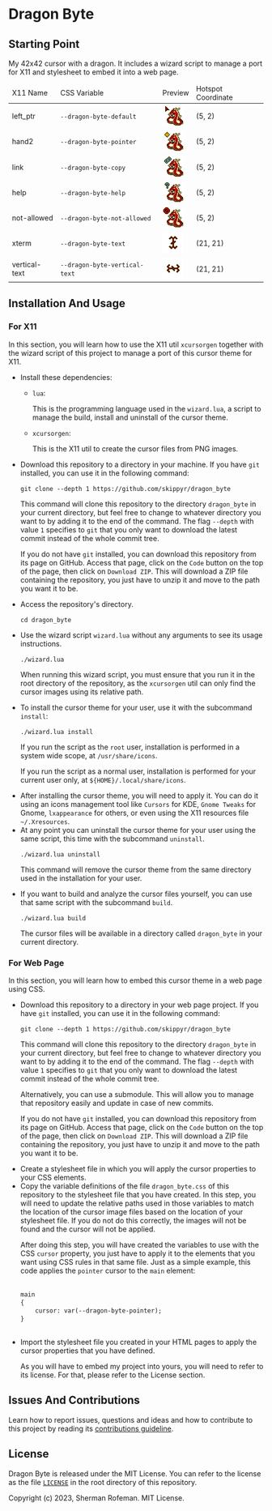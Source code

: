 <h1>Dragon Byte</h1>
	<h2>Starting Point</h2>
		<p>My 42x42 cursor with a dragon. It includes a wizard script to manage a port for X11 and stylesheet to embed it into a web page.</p>
		<table>
			<thead>
				<tr>
					<td>X11 Name</td>
					<td>CSS Variable</td>
					<td>Preview</td>
					<td>Hotspot Coordinate</td>
				</tr>
			</thead>
			<body>
				<tr>
					<td>left_ptr</td>
					<td><code>--dragon-byte-default</code></td>
					<td><img src="./source_images/left_ptr.png"/></td>
					<td>(5, 2)</td>
				</tr>
				<tr>
					<td>hand2</td>
					<td><code>--dragon-byte-pointer</code></td>
					<td><img src="./source_images/hand2.png"/></td>
					<td>(5, 2)</td>
				</tr>
				<tr>
					<td>link</td>
					<td><code>--dragon-byte-copy</code></td>
					<td><img src="./source_images/link.png"/></td>
					<td>(5, 2)</td>
				</tr>
				<tr>
					<td>help</td>
					<td><code>--dragon-byte-help</code></td>
					<td><img src="./source_images/help.png"/></td>
					<td>(5, 2)</td>
				</tr>
				<tr>
					<td>not-allowed</td>
					<td><code>--dragon-byte-not-allowed</code></td>
					<td><img src="./source_images/not-allowed.png"/></td>
					<td>(5, 2)</td>
				</tr>
				<tr>
					<td>xterm</td>
					<td><code>--dragon-byte-text</code></td>
					<td><img src="./source_images/xterm.png"/></td>
					<td>(21, 21)</td>
				</tr>
				<tr>
					<td>vertical-text</td>
					<td><code>--dragon-byte-vertical-text</code></td>
					<td><img src="./source_images/vertical-text.png"/></td>
					<td>(21, 21)</td>
				</tr>
			</body>
		</table>
	<h2>Installation And Usage</h2>
		<h3>For X11</h3>
			<p>In this section, you will learn how to use the X11 util <code>xcursorgen</code> together with the wizard script of this project to manage a port of this cursor theme for X11.</p>
			<ul>
				<li>Install these dependencies:</li>
					<ul>
						<li><code>lua</code>:</li>
						<p>This is the programming language used in the <code>wizard.lua</code>, a script to manage the build, install and uninstall of the cursor theme.</p>
						<li><code>xcursorgen</code>:</li>
						<p>This is the X11 util to create the cursor files from PNG images.</p>
					</ul>
				<li>Download this repository to a directory in your machine. If you have <code>git</code> installed, you can use it in the following command:</li>
				<pre><code>git clone --depth 1 https://github.com/skippyr/dragon_byte</code></pre>
				<p>This command will clone this repository to the directory <code>dragon_byte</code> in your current directory, but feel free to change to whatever directory you want to by adding it to the end of the command. The flag <code>--depth</code> with value <code>1</code> specifies to <code>git</code> that you only want to download the latest commit instead of the whole commit tree.</p>
				<p>If you do not have <code>git</code> installed, you can download this repository from its page on GitHub. Access that page, click on the <code>Code</code> button on the top of the page, then click on <code>Download ZIP</code>. This will download a ZIP file containing the repository, you just have to unzip it and move to the path you want it to be.</p>
				<li>Access the repository's directory.</li>
				<pre><code>cd dragon_byte</code></pre>
				<li>Use the wizard script <code>wizard.lua</code> without any arguments to see its usage instructions.</li>
				<pre><code>./wizard.lua</code></pre>
				<p>When running this wizard script, you must ensure that you run it in the root directory of the repository, as the <code>xcursorgen</code> util can only find the cursor images using its relative path.</p>
				<li>To install the cursor theme for your user, use it with the subcommand <code>install</code>:</li>
				<pre><code>./wizard.lua install</code></pre>
				<p>If you run the script as the <code>root</code> user, installation is performed in a system wide scope, at <code>/usr/share/icons</code>.</p>
				<p>If you run the script as a normal user, installation is performed for your current user only, at <code>${HOME}/.local/share/icons</code>.
				<li>After installing the cursor theme, you will need to apply it. You can do it using an icons management tool like <code>Cursors</code> for KDE, <code>Gnome Tweaks</code> for Gnome, <code>lxappearance</code> for others, or even using the X11 resources file <code>~/.Xresources</code>.</li>
				<li>At any point you can uninstall the cursor theme for your user using the same script, this time with the subcommand <code>uninstall</code>.
				<pre><code>./wizard.lua uninstall</code></pre>
				<p>This command will remove the cursor theme from the same directory used in the installation for your user.</p>
				<li>If you want to build and analyze the cursor files yourself, you can use that same script with the subcommand <code>build</code>.</p>
				<pre><code>./wizard.lua build</code></pre>
				<p>The cursor files will be available in a directory called <code>dragon_byte</code> in your current directory.</p>
			</ul>
		<h3>For Web Page</h3>
			<p>In this section, you will learn how to embed this cursor theme in a web page using CSS.</p>
			<ul>
				<li>Download this repository to a directory in your web page project. If you have <code>git</code> installed, you can use it in the following command:</li>
				<pre><code>git clone --depth 1 https://github.com/skippyr/dragon_byte</code></pre>
				<p>This command will clone this repository to the directory <code>dragon_byte</code> in your current directory, but feel free to change to whatever directory you want to by adding it to the end of the command. The flag <code>--depth</code> with value <code>1</code> specifies to <code>git</code> that you only want to download the latest commit instead of the whole commit tree.</p>
				<p>Alternatively, you can use a submodule. This will allow you to manage that repository easily and update in case of new commits.</p>
				<p>If you do not have <code>git</code> installed, you can download this repository from its page on GitHub. Access that page, click on the <code>Code</code> button on the top of the page, then click on <code>Download ZIP</code>. This will download a ZIP file containing the repository, you just have to unzip it and move to the path you want it to be.</p>
				<li>Create a stylesheet file in which you will apply the cursor properties to your CSS elements.</li>
				<li>Copy the variable definitions of the file <code>dragon_byte.css</code> of this repository to the stylesheet file that you have created. In this step, you will need to update the relative paths used in those variables to match the location of the cursor image files based on the location of your stylesheet file. If you do not do this correctly, the images will not be found and the cursor will not be applied.</li>
				<p>After doing this step, you will have created the variables to use with the CSS <code>cursor</code> property, you just have to apply it to the elements that you want using CSS rules in that same file. Just as a simple example, this code applies the <code>pointer</code> cursor to the <code>main</code> element:</p>
				<pre><code>
main
{
	cursor: var(--dragon-byte-pointer);
}
				</pre></code>
				<li>Import the stylesheet file you created in your HTML pages to apply the cursor properties that you have defined.</li>
				<p>As you will have to embed my project into yours, you will need to refer to its license. For that, please refer to the License section.</p>
			</ul>
	<h2>Issues And Contributions</h2>
		<p>Learn how to report issues, questions and ideas and how to contribute to this project by reading its <a href="https://skippyr.github.io/materials/pages/contributions_guideline.html">contributions guideline</a>.</p>
	<h2>License</h2>
		<p>Dragon Byte is released under the MIT License. You can refer to the license as the file <code><a href="https://github.com/skippyr/dragon_byte/blob/main/LICENSE">LICENSE</a></code> in the root directory of this repository.</p>
		<p>Copyright (c) 2023, Sherman Rofeman. MIT License.</p>

